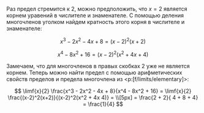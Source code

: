 Раз предел стремится к $2$, можно предположить, что $x=2$ является корнем уравений в числителе и знаменателе. С помощью деления многочленов уголком найдем кратность этого корня в числителе и знаменателе:

$$ x^3-2x^2 -4x + 8 = (x-2)^2(x+2) $$

$$ x^4 - 8x^2 + 16 = (x-2)^2(x^2+4x+4) $$

Замечаем, что для многочленов в правых скобках $2$ уже не является корнем. Теперь можно найти предел с помощью арифметических свойств пределов и предела многочлена из <p:[f/limits/elementary]>:

$$ \limf{x}{2} \frac{x^3 - 2x^2 - 4x + 8}{x^4 - 8x^2 + 16} = \limf{x}{2} \frac{(x-2)^2(x+2)}{(x-2)^2(x^2 + 4x  4)} = \\[5px] = \frac{2 + 2}{ 4 + 8 + 4} = \frac{1}{4} $$
